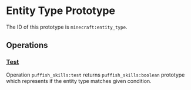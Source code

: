 # Entity Type Prototype

The ID of this prototype is `minecraft:entity_type`.

## Operations

### [Test](/creators/configuration/calculations/operations/built-in/test-entity-type)

Operation `puffish_skills:test` returns `puffish_skills:boolean` prototype which represents if the entity type matches given condition.